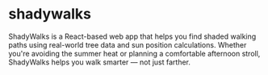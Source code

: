 # shadywalks
ShadyWalks is a React-based web app that helps you find shaded walking paths using real-world tree data and sun position calculations.  Whether you're avoiding the summer heat or planning a comfortable afternoon stroll, ShadyWalks helps you walk smarter — not just farther.
